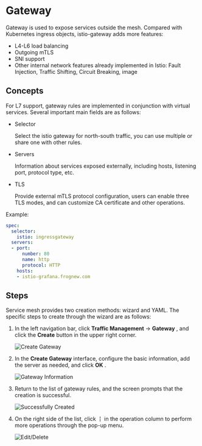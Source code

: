 # Gateway

Gateway is used to expose services outside the mesh. Compared with Kubernetes ingress objects, istio-gateway adds more features:

- L4-L6 load balancing
- Outgoing mTLS
- SNI support
- Other internal network features already implemented in Istio: Fault Injection, Traffic Shifting, Circuit Breaking, image

## Concepts

For L7 support, gateway rules are implemented in conjunction with virtual services. Several important main fields are as follows:

- Selector

    Select the istio gateway for north-south traffic, you can use multiple or share one with other rules.

- Servers

    Information about services exposed externally, including hosts, listening port, protocol type, etc.

- TLS

    Provide external mTLS protocol configuration, users can enable three TLS modes, and can customize CA certificate and other operations.

Example:

```yaml
spec:
  selector:
    istio: ingressgateway
  servers:
  - port:
      number: 80
      name: http
      protocol: HTTP
    hosts:
    - istio-grafana.frognew.com
```

## Steps

Service mesh provides two creation methods: wizard and YAML. The specific steps to create through the wizard are as follows:

1. In the left navigation bar, click __Traffic Management__ -> __Gateway__ , and click the __Create__ button in the upper right corner.

    ![Create Gateway](https://docs.daocloud.io/daocloud-docs-images/docs/en/docs/mspider/user-guide/images/gateway01.png)

2. In the __Create Gateway__ interface, configure the basic information, add the server as needed, and click __OK__ .

    ![Gateway Information](https://docs.daocloud.io/daocloud-docs-images/docs/en/docs/mspider/user-guide/images/gateway02.png)

3. Return to the list of gateway rules, and the screen prompts that the creation is successful.

    ![Successfully Created](https://docs.daocloud.io/daocloud-docs-images/docs/en/docs/mspider/user-guide/images/gateway03.png)

4. On the right side of the list, click __⋮__ in the operation column to perform more operations through the pop-up menu.

    ![Edit/Delete](https://docs.daocloud.io/daocloud-docs-images/docs/en/docs/mspider/user-guide/images/gateway04.png)
